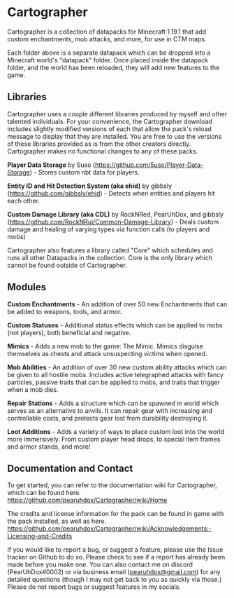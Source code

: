 # Cartographer
Cartographer is a collection of datapacks for Minecraft 1.19.1 that add custom enchantments, mob attacks, and more, for use in CTM maps.

Each folder above is a separate datapack which can be dropped into a Minecraft world's "datapack" folder. Once placed inside the datapack folder, and the world has been reloaded, they will add new features to the game.

## Libraries

Cartographer uses a couple different libraries produced by myself and other talented individuals. For your convenience, the Cartographer download includes slightly modified versions of each that allow the pack's reload message to display that they are installed. You are free to use the versions of these libraries provided as is from the other creators directly. Cartographer makes no functional changes to any of these packs.

**Player Data Storage** by Suso (https://github.com/5uso/Player-Data-Storage) - Stores custom nbt data for players.

**Entity ID and Hit Detection System (aka ehid)** by gibbsly (https://github.com/gibbsly/ehid) - Detects when entities and players hit each other.

**Custom Damage Library (aka CDL)** by RockNRed, PearUhDox, and gibbsly (https://github.com/RockNRui/Common-Damage-Library) - Deals custom damage and healing of varying types via function calls (to players and mobs)

Cartographer also features a library called "Core" which schedules and runs all other Datapacks in the collection. Core is the only library which cannot be found outside of Cartographer.

## Modules

**Custom Enchantments** - An addition of over 50 new Enchantments that can be added to weapons, tools, and armor.

**Custom Statuses** - Additional status effects which can be applied to mobs (not players), both beneficial and negative.

**Mimics** - Adds a new mob to the game: The Mimic. Mimics disguise themselves as chests and attack unsuspecting victims when opened.

**Mob Abilities** - An addition of over 30 new custom ability attacks which can be given to all hostile mobs. Includes active telegraphed attacks with fancy particles, passive traits that can be applied to mobs, and traits that trigger when a mob dies.

**Repair Stations** - Adds a structure which can be spawned in world which serves as an alternative to anvils. It can repair gear with increasing and controllable costs, and protects gear lost from durability destroying it.

**Loot Additions** - Adds a variety of ways to place custom loot into the world more immersively. From custom player head drops, to special item frames and armor stands, and more!

## Documentation and Contact

To get started, you can refer to the documentation wiki for Cartographer, which can be found here.
https://github.com/pearuhdox/Cartographer/wiki/Home

The credits and license information for the pack can be found in game with the pack installed, as well as here.
https://github.com/pearuhdox/Cartographer/wiki/Acknowledgements:-Licensing-and-Credits

If you would like to report a bug, or suggest a feature, please use the Issue tracker on Github to do so. Please check to see if a report has already been made before you make one. You can also contact me on discord (PearUhDox#0002) or via business email (pearuhdox@gmail.com) for any detailed questions (though I may not get back to you as quickly via those.) Please do not report bugs or suggest features in my socials.
